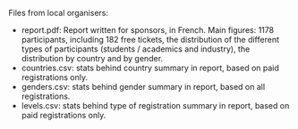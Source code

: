Files from local organisers:

 - report.pdf: Report written for sponsors, in French. Main figures: 1178 participants, including 182 free 
tickets, the distribution of the different types of participants 
(students / academics and industry), the distribution by country and by 
gender.
 - countries.csv: stats behind country summary in report, based on paid registrations only.
 - genders.csv: stats behind gender summary in report, based on all registrations.
 - levels.csv: stats behind type of registration summary in report, based on paid registrations only.